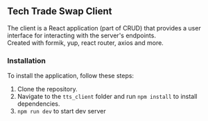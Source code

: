 ## Tech Trade Swap Client

The client is a React application (part of CRUD) that provides a user interface for interacting with the server's endpoints.
<br>
Created with formik, yup, react router, axios and more.

### Installation

To install the application, follow these steps:

1. Clone the repository.
2. Navigate to the `tts_client` folder and run `npm install` to install dependencies.
3. `npm run dev` to start dev server
